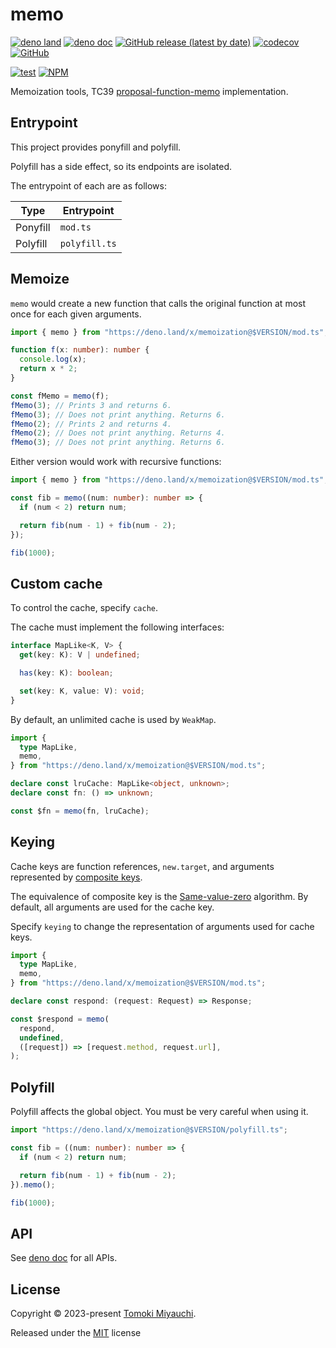 # memo

[![deno land](http://img.shields.io/badge/available%20on-deno.land/x-lightgrey.svg?logo=deno)](https://deno.land/x/memoization)
[![deno doc](https://doc.deno.land/badge.svg)](https://deno.land/x/memoization/mod.ts)
[![GitHub release (latest by date)](https://img.shields.io/github/v/release/TomokiMiyauci/memo)](https://github.com/TomokiMiyauci/memo/releases)
[![codecov](https://codecov.io/github/TomokiMiyauci/memo/branch/main/graph/badge.svg)](https://codecov.io/gh/TomokiMiyauci/memo)
[![GitHub](https://img.shields.io/github/license/TomokiMiyauci/memo)](https://github.com/TomokiMiyauci/memo/blob/main/LICENSE)

[![test](https://github.com/TomokiMiyauci/memo/actions/workflows/test.yaml/badge.svg)](https://github.com/TomokiMiyauci/memo/actions/workflows/test.yaml)
[![NPM](https://nodei.co/npm/@miyauci/memo.png?mini=true)](https://nodei.co/npm/@miyauci/memo/)

Memoization tools, TC39
[proposal-function-memo](https://github.com/tc39/proposal-function-memo)
implementation.

## Entrypoint

This project provides ponyfill and polyfill.

Polyfill has a side effect, so its endpoints are isolated.

The entrypoint of each are as follows:

| Type     | Entrypoint    |
| -------- | ------------- |
| Ponyfill | `mod.ts`      |
| Polyfill | `polyfill.ts` |

## Memoize

`memo` would create a new function that calls the original function at most once
for each given arguments.

```ts
import { memo } from "https://deno.land/x/memoization@$VERSION/mod.ts";

function f(x: number): number {
  console.log(x);
  return x * 2;
}

const fMemo = memo(f);
fMemo(3); // Prints 3 and returns 6.
fMemo(3); // Does not print anything. Returns 6.
fMemo(2); // Prints 2 and returns 4.
fMemo(2); // Does not print anything. Returns 4.
fMemo(3); // Does not print anything. Returns 6.
```

Either version would work with recursive functions:

```ts
import { memo } from "https://deno.land/x/memoization@$VERSION/mod.ts";

const fib = memo((num: number): number => {
  if (num < 2) return num;

  return fib(num - 1) + fib(num - 2);
});

fib(1000);
```

## Custom cache

To control the cache, specify `cache`.

The cache must implement the following interfaces:

```ts
interface MapLike<K, V> {
  get(key: K): V | undefined;

  has(key: K): boolean;

  set(key: K, value: V): void;
}
```

By default, an unlimited cache is used by `WeakMap`.

```ts
import {
  type MapLike,
  memo,
} from "https://deno.land/x/memoization@$VERSION/mod.ts";

declare const lruCache: MapLike<object, unknown>;
declare const fn: () => unknown;

const $fn = memo(fn, lruCache);
```

## Keying

Cache keys are function references, `new.target`, and arguments represented by
[composite keys](https://github.com/tc39/proposal-richer-keys/tree/master/compositeKey).

The equivalence of composite key is the
[Same-value-zero](https://tc39.es/ecma262/#sec-samevaluezero) algorithm. By
default, all arguments are used for the cache key.

Specify `keying` to change the representation of arguments used for cache keys.

```ts
import {
  type MapLike,
  memo,
} from "https://deno.land/x/memoization@$VERSION/mod.ts";

declare const respond: (request: Request) => Response;

const $respond = memo(
  respond,
  undefined,
  ([request]) => [request.method, request.url],
);
```

## Polyfill

Polyfill affects the global object. You must be very careful when using it.

```ts
import "https://deno.land/x/memoization@$VERSION/polyfill.ts";

const fib = ((num: number): number => {
  if (num < 2) return num;

  return fib(num - 1) + fib(num - 2);
}).memo();

fib(1000);
```

## API

See [deno doc](https://deno.land/x/memoization/mod.ts) for all APIs.

## License

Copyright © 2023-present [Tomoki Miyauchi](https://github.com/TomokiMiyauci).

Released under the [MIT](./LICENSE) license
